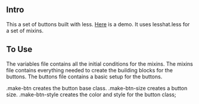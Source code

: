 ## Intro
This a set of buttons built with less. [Here](http://codepen.io/VladimirStrelok/pen/HIdEz) is a demo. It uses lesshat.less for a set of mixins.

## To Use
The variables file contains all the initial conditions for the mixins. 
The mixins file contains everything needed to create the building blocks for the buttons.
The buttons file contains a basic setup for the buttons. 

.make-btn creates the button base class.
.make-btn-size creates a button size. 
.make-btn-style creates the color and style for the button class;
